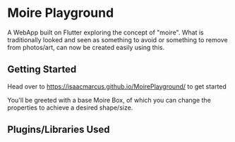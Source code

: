 # Moire Playground

A WebApp built on Flutter exploring the concept of "moire". What is traditionally looked and seen as something to avoid
or something to remove from photos/art, can now be created easily using this.

## Getting Started

Head over to https://isaacmarcus.github.io/MoirePlayground/ to get started

You'll be greeted with a base Moire Box, of which you can change the properties to achieve a desired shape/size.

## Plugins/Libraries Used




